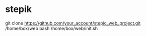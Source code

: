 # stepik

git clone https://github.com/your_account/stepic_web_project.git /home/box/web
bash /home/box/web/init.sh
